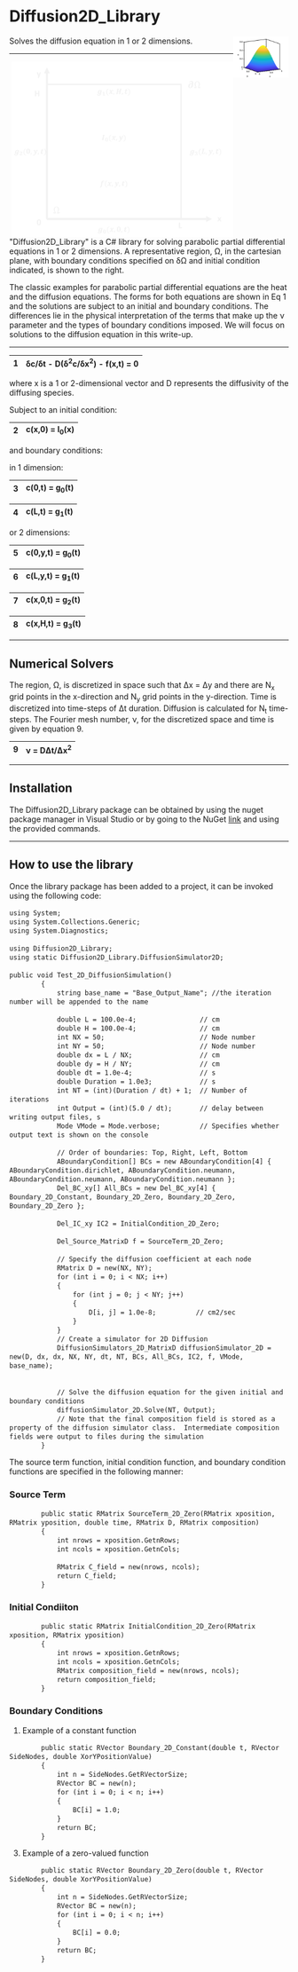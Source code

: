 # Diffusion2D_Library
<img src = "images/Cfield1.png" width="100" align ="right">
Solves the diffusion equation in 1 or 2 dimensions.

***

<img src="2D_Region.png" width="400" align = "right">
<p>"Diffusion2D_Library" is a C# library for solving parabolic partial differential equations in 1 or 2 dimensions.  A representative region, &Omega;, in the cartesian plane, with boundary conditions specified on &delta;&Omega; and initial condition indicated, is shown to the right.  </p>

<p>The classic examples for parabolic partial differential equations are the heat and the diffusion equations.  The forms for both equations are shown in Eq 1 and the solutions are subject to an initial and boundary conditions.  The differences lie in the physical interpretation of the terms that make up the &nu; parameter and the types of boundary conditions imposed.  We will focus on solutions to the diffusion equation in this write-up.</p>

***

|1| &delta;c/&delta;t - D(&delta;<sup>2</sup>c/&delta;x<sup>2</sup>) - f(x,t) = 0|
|-|--------------------------------------------------------------------------------|


where  x is a 1 or 2-dimensional vector and D represents the diffusivity of the diffusing species.


Subject to an initial condition:


|2| c(x,0) = I<sub>0</sub>(x)|
|-|--------------------------|


and boundary conditions:

in 1 dimension:

|3| c(0,t) = g<sub>0</sub>(t)|
|-|--------------------------|

|4| c(L,t) = g<sub>1</sub>(t)| 
|-|--------------------------|

 or 2 dimensions:

|5| c(0,y,t) = g<sub>0</sub>(t)|
|-|----------------------------|

|6| c(L,y,t) = g<sub>1</sub>(t)|
|-|----------------------------|

|7| c(x,0,t) = g<sub>2</sub>(t)|
|-|----------------------------|

|8| c(x,H,t) = g<sub>3</sub>(t)|
|-|----------------------------|
 
***
## Numerical Solvers
 The region, &Omega;, is discretized in space such that &Delta;x = &Delta;y and there are N<sub>x</sub> grid points in the x-direction and N<sub>y</sub> grid points in the y-direction.  Time is discretized into time-steps of &Delta;t duration.  Diffusion is calculated for N<sub>t</sub> time-steps.  The Fourier mesh number, &nu;, for the discretized space and time is given by equation 9.
 

|9| &nu; = D&Delta;t/&Delta;x<sup>2</sup>|
|-|--------------------------------------|
***
## Installation
The Diffusion2D_Library package can be obtained by using the nuget package manager in Visual Studio or by going to the NuGet [link](https://www.nuget.org/packages/Diffusion2D_Library/ "site") and using the provided commands.
***
## How to use the library
Once the library package has been added to a project, it can be invoked using the following code:
~~~
using System;
using System.Collections.Generic;
using System.Diagnostics;

using Diffusion2D_Library;
using static Diffusion2D_Library.DiffusionSimulator2D;

public void Test_2D_DiffusionSimulation()
        {
            string base_name = "Base_Output_Name"; //the iteration number will be appended to the name

            double L = 100.0e-4;                // cm
            double H = 100.0e-4;                // cm
            int NX = 50;                        // Node number
            int NY = 50;                        // Node number
            double dx = L / NX;                 // cm
            double dy = H / NY;                 // cm
            double dt = 1.0e-4;                 // s
            double Duration = 1.0e3;            // s
            int NT = (int)(Duration / dt) + 1;  // Number of iterations
            int Output = (int)(5.0 / dt);       // delay between writing output files, s
            Mode VMode = Mode.verbose;          // Specifies whether output text is shown on the console
            
            // Order of boundaries: Top, Right, Left, Bottom
            ABoundaryCondition[] BCs = new ABoundaryCondition[4] { ABoundaryCondition.dirichlet, ABoundaryCondition.neumann, ABoundaryCondition.neumann, ABoundaryCondition.neumann }; 
            Del_BC_xy[] All_BCs = new Del_BC_xy[4] { Boundary_2D_Constant, Boundary_2D_Zero, Boundary_2D_Zero, Boundary_2D_Zero };
            
            Del_IC_xy IC2 = InitialCondition_2D_Zero;
            
            Del_Source_MatrixD f = SourceTerm_2D_Zero;

            // Specify the diffusion coefficient at each node
            RMatrix D = new(NX, NY);
            for (int i = 0; i < NX; i++)
            {
                for (int j = 0; j < NY; j++)
                {
                    D[i, j] = 1.0e-8;          // cm2/sec
                }
            }
            // Create a simulator for 2D Diffusion 
            DiffusionSimulators_2D_MatrixD diffusionSimulator_2D = new(D, dx, dx, NX, NY, dt, NT, BCs, All_BCs, IC2, f, VMode, base_name);


            // Solve the diffusion equation for the given initial and boundary conditions
            diffusionSimulator_2D.Solve(NT, Output);
            // Note that the final composition field is stored as a property of the diffusion simulator class.  Intermediate composition fields were output to files during the simulation
        }
~~~
The source term function, initial condition function, and boundary condition functions are specified in the following manner:

### Source Term
~~~
        public static RMatrix SourceTerm_2D_Zero(RMatrix xposition, RMatrix yposition, double time, RMatrix D, RMatrix composition)
        {
            int nrows = xposition.GetnRows;
            int ncols = xposition.GetnCols;

            RMatrix C_field = new(nrows, ncols);
            return C_field;
        }
~~~

### Initial Condiiton
~~~
        public static RMatrix InitialCondition_2D_Zero(RMatrix xposition, RMatrix yposition)
        {
            int nrows = xposition.GetnRows;
            int ncols = xposition.GetnCols;
            RMatrix composition_field = new(nrows, ncols);
            return composition_field;
        }
~~~
### Boundary Conditions
1. Example of a constant function
~~~
        public static RVector Boundary_2D_Constant(double t, RVector SideNodes, double XorYPositionValue)
        {
            int n = SideNodes.GetRVectorSize;
            RVector BC = new(n);
            for (int i = 0; i < n; i++)
            {
                BC[i] = 1.0; 
            }
            return BC;
        }
~~~
3. Example of a zero-valued function
~~~
        public static RVector Boundary_2D_Zero(double t, RVector SideNodes, double XorYPositionValue)
        {
            int n = SideNodes.GetRVectorSize;
            RVector BC = new(n);
            for (int i = 0; i < n; i++)
            {
                BC[i] = 0.0; 
            }
            return BC;
        }
~~~
